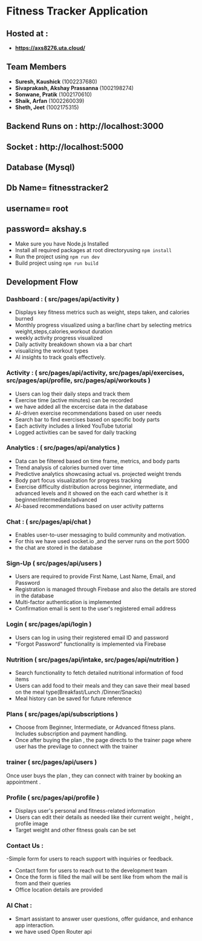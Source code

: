 # Fitness Tracker Application

## Hosted at :

- **https://axs8276.uta.cloud/**

## Team Members

- **Suresh, Kaushick** (1002237680)
- **Sivaprakash, Akshay Prassanna** (1002198274)
- **Sonwane, Pratik** (1002170610)
- **Shaik, Arfan** (1002260039)
- **Sheth, Jeet** (1002175315)

## Backend Runs on : http://localhost:3000

## Socket : http://localhost:5000

## Database (Mysql)

## Db Name= fitnesstracker2

## username= root

## password= akshay.s

- Make sure you have Node.js Installed
- Install all required packages at root directoryusing
  `npm install`
- Run the project using
  `npm run dev`
- Build project using
  `npm run build`

## Development Flow

### Dashboard : ( src/pages/api/activity )

- Displays key fitness metrics such as weight, steps taken, and calories burned
- Monthly progress visualized using a bar/line chart by selecting metrics weight,steps,calories,workout duration
- weekly activity progress visualized
- Daily activity breakdown shown via a bar chart
- visualizing the workout types
- AI insights to track goals effectively.

### Activity : ( src/pages/api/activity, src/pages/api/exercises, src/pages/api/profile, src/pages/api/workouts )

- Users can log their daily steps and track them
- Exercise time (active minutes) can be recorded
- we have added all the excercise data in the database
- AI-driven exercise recommendations based on user needs
- Search bar to find exercises based on specific body parts
- Each activity includes a linked YouTube tutorial
- Logged activities can be saved for daily tracking

### Analytics : ( src/pages/api/analytics )

- Data can be filtered based on time frame, metrics, and body parts
- Trend analysis of calories burned over time
- Predictive analytics showcasing actual vs. projected weight trends
- Body part focus visualization for progress tracking
- Exercise difficulty distribution across beginner, intermediate, and advanced levels and it showed on the each card whether is it beginner/intermediate/advanced
- AI-based recommendations based on user activity patterns

### Chat : ( src/pages/api/chat )

- Enables user-to-user messaging to build community and motivation.
- For this we have used socket.io ,and the server runs on the port 5000
- the chat are stored in the database

### Sign-Up ( src/pages/api/users )

- Users are required to provide First Name, Last Name, Email, and Password
- Registration is managed through Firebase and also the details are stored in the database
- Multi-factor authentication is implemented
- Confirmation email is sent to the user's registered email address

### Login ( src/pages/api/login )

- Users can log in using their registered email ID and password
- "Forgot Password" functionality is implemented via Firebase

### Nutrition ( src/pages/api/intake, src/pages/api/nutrition )

- Search functionality to fetch detailed nutritional information of food items
- Users can add food to their meals and they can save their meal based on the meal type(Breakfast/Lunch /Dinner/Snacks)
- Meal history can be saved for future reference

### Plans ( src/pages/api/subscriptions )

- Choose from Beginner, Intermediate, or Advanced fitness plans. Includes subscription and payment handling.
- Once after buying the plan , the page directs to the trainer page where user has the previlage to connect with the trainer

### trainer ( src/pages/api/users )

Once user buys the plan , they can connect with trainer by booking an appointment .

### Profile ( src/pages/api/profile )

- Displays user's personal and fitness-related information
- Users can edit their details as needed like their current weight , height , profile image
- Target weight and other fitness goals can be set

### Contact Us :

-Simple form for users to reach support with inquiries or feedback.

- Contact form for users to reach out to the development team
- Once the form is filled the mail will be sent like from whom the mail is from and their queries
- Office location details are provided

### AI Chat :

- Smart assistant to answer user questions, offer guidance, and enhance app interaction.
- we have used Open Router api
